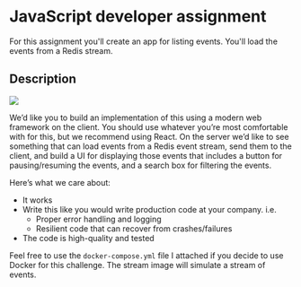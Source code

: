 # JavaScript developer assignment

For this assignment you'll create an app for listing events. You'll load the events from a Redis stream.


## Description

<img src="https://user-images.githubusercontent.com/709159/99451145-0d146780-2922-11eb-97cb-7e7ec85b0ba7.png">

We’d like you to build an implementation of this using a modern web framework on the client. You should use whatever you’re most comfortable with for this, but we recommend using React. On the server we’d like to see something that can load events from a Redis event stream, send them to the client, and build a UI for displaying those events that includes a button for pausing/resuming the events, and a search box for filtering the events.

Here’s what we care about:

* It works
* Write this like you would write production code at your company. i.e.
	* Proper error handling and logging
	* Resilient code that can recover from crashes/failures
* The code is high-quality and tested

Feel free to use the `docker-compose.yml` file I attached if you decide to use Docker for this challenge. The stream image will simulate a stream of events.